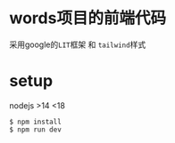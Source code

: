 # words项目的前端代码
采用google的`LIT`框架 和 `tailwind`样式

# setup
nodejs >14 <18
```
$ npm install
$ npm run dev
```